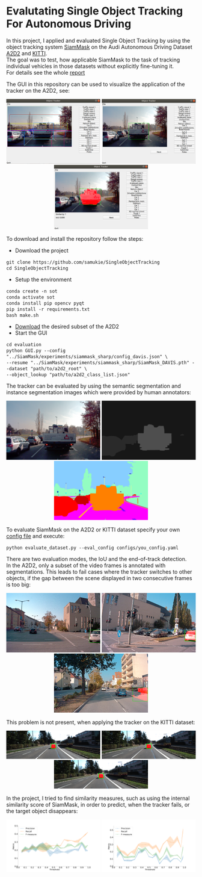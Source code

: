 # Evalutating Single Object Tracking For Autonomous Driving

In this project, I applied and evaluated Single Object Tracking by using the object tracking system [SiamMask](https://github.com/foolwood/SiamMask) on the Audi Autonomous Driving Dataset [A2D2](https://www.a2d2.audi/a2d2/en.html) and [KITTI](http://www.cvlibs.net/datasets/kitti/).  
The goal was to test, how applicable SiamMask to the task of tracking individual vehicles in those datasets without explicitly fine-tuning it.  
For details see the whole [report](Kiegeland_Project_Report.pdf)

The GUI in this repository can be used to visualize the application of the tracker on the A2D2, see: 

<p align="center">
<img src="images/tracking_window.png" width="250" /> <img src="images/tracking_window2.png" width="250" />
<img src="images/tracking_window3.png" width="250" />

</p>

To download and install the repository follow the steps: 
* Download the project 
```
git clone https://github.com/samukie/SingleObjectTracking
cd SingleObjectTracking
```
* Setup the environment 
```
conda create -n sot 
conda activate sot
conda install pip opencv pyqt
pip install -r requirements.txt 
bash make.sh 
```
* [Download](https://www.a2d2.audi/a2d2/en/download.html) the desired subset of the A2D2
* Start the GUI 

```
cd evaluation
python GUI.py --config "../SiamMask/experiments/siammask_sharp/config_davis.json" \
--resume "../SiamMask/experiments/siammask_sharp/SiamMask_DAVIS.pth" --dataset "path/to/a2d2_root" \
--object_lookup "path/to/a2d2_class_list.json"
```

The tracker can be evaluated by using the semantic segmentation and instance segmentation images which were provided by human annotators: 

<p align="center">
<img src="images/20181107133258_camera_frontcenter_000000250.png" width="250" /> <img src="images/20181107133258_instance_frontcenter_000000250.png" width="250" /> <img src="images/20181107133258_label_frontcenter_000000250.png" width="250" />
</p>

To evaluate SiamMask on the A2D2 or KITTI dataset specify your own [config file](https://github.com/samukie/SingleObjectTracking/tree/main/configs) 
and execute: 

```
python evaluate_dataset.py --eval_config configs/you_config.yaml
```

There are two evaluation modes, the IoU and the end-of-track detection.  
In the A2D2, only a subset of the video frames is annotated with segmentations.
This leads to fail cases where the tracker switches to other objects, if the gap between the scene displayed in two consecutive frames is too big:  

<p align="center">
<img src="images/mf2.png" width="250" /> <img src="images/mf3.png" width="250" /> <img src="images/mf4.png" width="250" />
</p>

This problem is not present, when applying the tracker on the KITTI dataset: 

<p align="center">
<img src="images/8.png" width="250" /> <img src="images/9.png" width="250" /> <img src="images/10.png" width="250" />
</p>

In the project, I tried to find similarity measures, such as using the internal similarity score of SiamMask, in order to predict, when the tracker fails, or the target object disappears:

<p align="center">
<img src="images/a2d2_confidence.png" width="250" /> <img src="images/kitti_confidence.png" width="250" />
</p>
